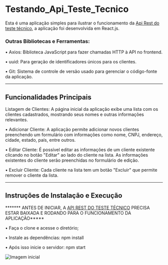 # Testando_Api_Teste_Tecnico

Esta é uma aplicação simples para ilustrar o funcionamento da <a href="https://github.com/lpereira1025/Teste_Tecnico_HMZ_TECH/tree/main">Api Rest do teste técnico</a>, a aplicação foi desenvolvida em React.js.

<h3>Outras Bibliotecas e Ferramentas:</h3>

• Axios: Biblioteca JavaScript para fazer chamadas HTTP à API no frontend.

• uuid: Para geração de identificadores únicos para os clientes.

• Git: Sistema de controle de versão usado para gerenciar o código-fonte da aplicação.


<hr>

<h2>Funcionalidades Principais</h2>

Listagem de Clientes: A página inicial da aplicação exibe uma lista com os clientes cadastrados, mostrando seus nomes e outras informações relevantes.

• Adicionar Cliente: A aplicação permite adicionar novos clientes preenchendo um formulário com informações como nome, CNPJ, endereço, cidade, estado, país, entre outros.

• Editar Cliente: É possível editar as informações de um cliente existente clicando no botão "Editar" ao lado do cliente na lista. As informações existentes do cliente serão preenchidas no formulário de edição.

• Excluir Cliente: Cada cliente na lista tem um botão "Excluir" que permite remover o cliente da lista.

<hr>

<h2>Instruções de Instalação e Execução</h2>

******* ANTES DE INICIAR, A <a href="https://github.com/lpereira1025/Teste_Tecnico_HMZ_TECH/tree/main">API REST DO TESTE TÉCNICO</a> PRECISA ESTAR BAIXADA E RODANDO PARA O FUNCIONAMENTO DA APLICAÇÃO*****

• Faça o clone e acesse o diretório; 

• Instale as dependências: npm install

• Após isso inicie o servidor: npm start

![Imagem inicial](https://github.com/lpereira1025/Testando_Api_Teste_Tecnico/assets/69816562/2d84b1c8-4b21-4323-8081-df24813d39dc)



